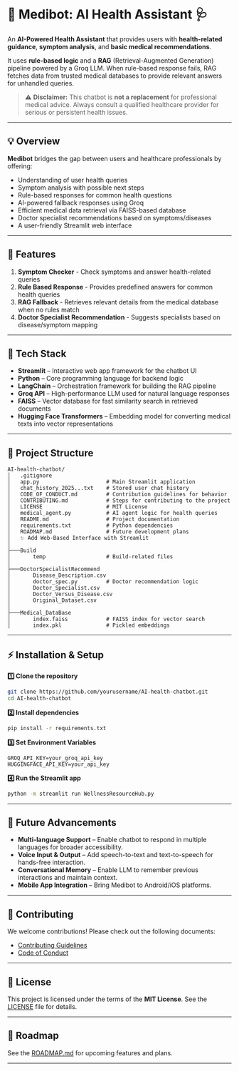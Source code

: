 # 🤖 Medibot: AI Health Assistant 🩺

An **AI-Powered Health Assistant** that provides users with **health-related guidance**, **symptom analysis**, and **basic medical recommendations**.

It uses **rule-based logic** and a **RAG** (Retrieval-Augmented Generation) pipeline powered by a Groq LLM. When rule-based response fails, RAG fetches data from trusted medical databases to provide relevant answers for unhandled queries.

> ⚠️ **Disclaimer:** This chatbot is **not a replacement** for professional medical advice. Always consult a qualified healthcare provider for serious or persistent health issues.

---

## 💡 Overview

**Medibot** bridges the gap between users and healthcare professionals by offering:

* Understanding of user health queries
* Symptom analysis with possible next steps
* Rule-based responses for common health questions
* AI-powered fallback responses using Groq
* Efficient medical data retrieval via FAISS-based database
* Doctor specialist recommendations based on symptoms/diseases
* A user-friendly Streamlit web interface

---

## 🚀 Features

1. **Symptom Checker** - Check symptoms and answer health-related queries
2. **Rule Based Response** - Provides predefined answers for common health queries
3. **RAG Fallback** - Retrieves relevant details from the medical database when no rules match
4. **Doctor Specialist Recommendation** - Suggests specialists based on disease/symptom mapping

---

## 🧰 Tech Stack

* **Streamlit** – Interactive web app framework for the chatbot UI
* **Python** – Core programming language for backend logic
* **LangChain** – Orchestration framework for building the RAG pipeline
* **Groq API** – High-performance LLM used for natural language responses
* **FAISS** – Vector database for fast similarity search in retrieved documents
* **Hugging Face Transformers** – Embedding model for converting medical texts into vector representations

---

## 📂 Project Structure

```plaintext
AI-health-chatbot/
│   .gitignore
│   app.py                     # Main Streamlit application
│   chat_history_2025...txt    # Stored user chat history
│   CODE_OF_CONDUCT.md         # Contribution guidelines for behavior
│   CONTRIBUTING.md            # Steps for contributing to the project
│   LICENSE                    # MIT License
│   medical_agent.py           # AI agent logic for health queries
│   README.md                  # Project documentation
│   requirements.txt           # Python dependencies
│   ROADMAP.md                 # Future development plans
│   ✨ Add Web-Based Interface with Streamlit
│
├───Build
│       temp                   # Build-related files
│
├───DoctorSpecialistRecommend
│       Disease_Description.csv
│       doctor_spec.py         # Doctor recommendation logic
│       Doctor_Specialist.csv
│       Doctor_Versus_Disease.csv
│       Original_Dataset.csv
│
├───Medical_DataBase
│       index.faiss            # FAISS index for vector search
│       index.pkl              # Pickled embeddings
```

---

## ⚡ Installation & Setup

**1️⃣ Clone the repository**

```bash
git clone https://github.com/yourusername/AI-health-chatbot.git
cd AI-health-chatbot
```

**2️⃣ Install dependencies**

```bash
pip install -r requirements.txt
```

**3️⃣ Set Environment Variables**

```env
GROQ_API_KEY=your_groq_api_key
HUGGINGFACE_API_KEY=your_api_key
```

**4️⃣ Run the Streamlit app**

```bash
python -m streamlit run WellnessResourceHub.py
```

---

## 🚀 Future Advancements

* **Multi-language Support** – Enable chatbot to respond in multiple languages for broader accessibility.
* **Voice Input & Output** – Add speech-to-text and text-to-speech for hands-free interaction.
* **Conversational Memory** – Enable LLM to remember previous interactions and maintain context.
* **Mobile App Integration** – Bring Medibot to Android/iOS platforms.

---

## 🤝 Contributing

We welcome contributions! Please check out the following documents:

* [Contributing Guidelines](./CONTRIBUTING.md)
* [Code of Conduct](./CODE_OF_CONDUCT.md)

---

## 📜 License

This project is licensed under the terms of the **MIT License**. See the [LICENSE](./LICENSE) file for details.

---

## 📌 Roadmap

See the [ROADMAP.md](./ROADMAP.md) for upcoming features and plans.

---
